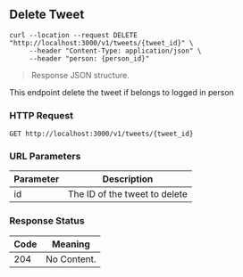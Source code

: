 ## Delete Tweet

```shell
curl --location --request DELETE "http://localhost:3000/v1/tweets/{tweet_id}" \
     --header "Content-Type: application/json" \
     --header "person: {person_id}"
```

> Response JSON structure.

This endpoint delete the tweet if belongs to logged in person

### HTTP Request

`GET http://localhost:3000/v1/tweets/{tweet_id}`

### URL Parameters

Parameter | Description
--------- | -----------
id | The ID of the tweet to delete

### Response Status

Code | Meaning
--------- | -------
204 | No Content.
